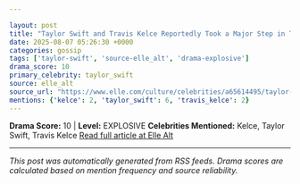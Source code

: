```yaml
---

layout: post
title: "Taylor Swift and Travis Kelce Reportedly Took a Major Step in Their Relationship"
date: 2025-08-07 05:26:30 +0000
categories: gossip
tags: ['taylor-swift', 'source-elle_alt', 'drama-explosive']
drama_score: 10
primary_celebrity: taylor_swift
source: elle_alt
source_url: "https://www.elle.com/culture/celebrities/a65614495/taylor-swift-travis-kelce-ohio-house-hunting-report/"
mentions: {'kelce': 2, 'taylor_swift': 6, 'travis_kelce': 2}
---
```


**Drama Score:** 10 | **Level:** EXPLOSIVE **Celebrities Mentioned:** Kelce, Taylor Swift, Travis Kelce [Read full article at Elle Alt](https://www.elle.com/culture/celebrities/a65614495/taylor-swift-travis-kelce-ohio-house-hunting-report/)

---

*This post was automatically generated from RSS feeds. Drama scores are calculated based on mention frequency and source reliability.*